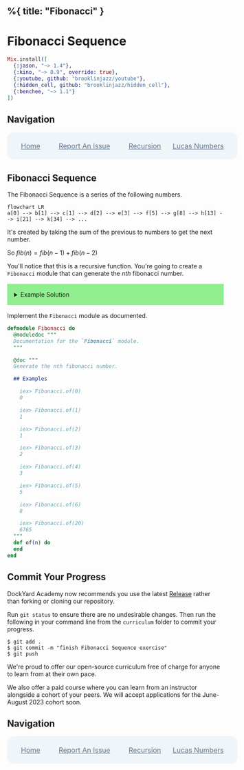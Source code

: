 %{
  title: "Fibonacci"
}
---
# Fibonacci Sequence

```elixir
Mix.install([
  {:jason, "~> 1.4"},
  {:kino, "~> 0.9", override: true},
  {:youtube, github: "brooklinjazz/youtube"},
  {:hidden_cell, github: "brooklinjazz/hidden_cell"},
  {:benchee, "~> 1.1"}
])
```

## Navigation

<div style="display: flex; align-items: center; width: 100%; justify-content: space-between; font-size: 1rem; color: #61758a; background-color: #f0f5f9; height: 4rem; padding: 0 1rem; border-radius: 1rem;">
<div style="display: flex;">
<i class="ri-home-fill"></i>
<a style="display: flex; color: #61758a; margin-left: 1rem;" href="../start.livemd">Home</a>
</div>
<div style="display: flex;">
<i class="ri-bug-fill"></i>
<a style="display: flex; color: #61758a; margin-left: 1rem;" href="https://github.com/DockYard-Academy/curriculum/issues/new?assignees=&labels=&template=issue.md&title=Fibonacci Sequence">Report An Issue</a>
</div>
<div style="display: flex;">
<i class="ri-arrow-left-fill"></i>
<a style="display: flex; color: #61758a; margin-left: 1rem;" href="../reading/recursion.livemd">Recursion</a>
</div>
<div style="display: flex;">
<a style="display: flex; color: #61758a; margin-right: 1rem;" href="../exercises/lucas_numbers.livemd">Lucas Numbers</a>
<i class="ri-arrow-right-fill"></i>
</div>
</div>

## Fibonacci Sequence

The Fibonacci Sequence is a series of the following numbers.

```mermaid
flowchart LR
a[0] --> b[1] --> c[1] --> d[2] --> e[3] --> f[5] --> g[8] --> h[13] --> i[21] --> k[34] --> ...
```

<!-- livebook:{"break_markdown":true} -->

It's created by taking the sum of the previous to numbers to get the next number.

So $fib(n) = fib(n-1) + fib(n - 2)$

You'll notice that this is a recursive function. You're going to create a `Fibonacci` module that can generate the $nth$ fibonacci number.

<details style="background-color: lightgreen; padding: 1rem; margin: 1rem 0;">
<summary>Example Solution</summary>

```elixir
defmodule Fibonacci do
  def of(0), do: 0
  def of(1), do: 1

  def of(n) do
    of(n - 1) + of(n - 2)
  end
end
```

</details>

Implement the `Fibonacci` module as documented.

```elixir
defmodule Fibonacci do
  @moduledoc """
  Documentation for the `Fibonacci` module.
  """

  @doc """
  Generate the nth fibonacci number.

  ## Examples

    iex> Fibonacci.of(0)
    0

    iex> Fibonacci.of(1)
    1

    iex> Fibonacci.of(2)
    1

    iex> Fibonacci.of(3)
    2

    iex> Fibonacci.of(4)
    3

    iex> Fibonacci.of(5)
    5

    iex> Fibonacci.of(6)
    8

    iex> Fibonacci.of(20)
    6765
  """
  def of(n) do
  end
end
```

## Commit Your Progress

DockYard Academy now recommends you use the latest [Release](https://github.com/DockYard-Academy/curriculum/releases) rather than forking or cloning our repository.

Run `git status` to ensure there are no undesirable changes.
Then run the following in your command line from the `curriculum` folder to commit your progress.

```
$ git add .
$ git commit -m "finish Fibonacci Sequence exercise"
$ git push
```

We're proud to offer our open-source curriculum free of charge for anyone to learn from at their own pace.

We also offer a paid course where you can learn from an instructor alongside a cohort of your peers.
We will accept applications for the June-August 2023 cohort soon.

## Navigation

<div style="display: flex; align-items: center; width: 100%; justify-content: space-between; font-size: 1rem; color: #61758a; background-color: #f0f5f9; height: 4rem; padding: 0 1rem; border-radius: 1rem;">
<div style="display: flex;">
<i class="ri-home-fill"></i>
<a style="display: flex; color: #61758a; margin-left: 1rem;" href="../start.livemd">Home</a>
</div>
<div style="display: flex;">
<i class="ri-bug-fill"></i>
<a style="display: flex; color: #61758a; margin-left: 1rem;" href="https://github.com/DockYard-Academy/curriculum/issues/new?assignees=&labels=&template=issue.md&title=Fibonacci Sequence">Report An Issue</a>
</div>
<div style="display: flex;">
<i class="ri-arrow-left-fill"></i>
<a style="display: flex; color: #61758a; margin-left: 1rem;" href="../reading/recursion.livemd">Recursion</a>
</div>
<div style="display: flex;">
<a style="display: flex; color: #61758a; margin-right: 1rem;" href="../exercises/lucas_numbers.livemd">Lucas Numbers</a>
<i class="ri-arrow-right-fill"></i>
</div>
</div>

